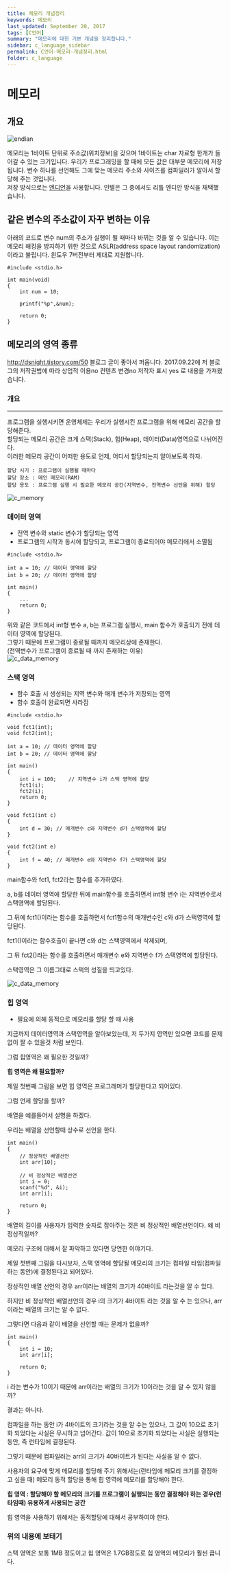 ```yaml
---
title: 메모리 개념정리
keywords: 메모리
last_updated: September 20, 2017
tags: [C언어]
summary: "메모리에 대한 기본 개념을 정리합니다."
sidebar: c_language_sidebar
permalink: C언어-메모리-개념정리.html
folder: c_language
---
```


# 메모리

## 개요

![endian](https://zerobugplz.github.io/images/studying/endian.png)  

메모리는 1바이트 단위로 주소값(위치정보)을 갖으며 1바이트는 char 자료형 한개가 들어갈 수 있는 크기입니다. 우리가 프로그래밍을 할 때에 모든 값은 대부분 메모리에 저장됩니다. 변수 하나를 선언해도 그에 맞는 메모리 주소와 사이즈를 컴파일러가 알아서 할당해 주는 것입니다.  
저장 방식으로는 [엔디언](https://ko.wikipedia.org/wiki/엔디언)을 사용합니다. 인텔은 그 중에서도 리틀 엔디안 방식을 채택했습니다.

## 같은 변수의 주소값이 자꾸 변하는 이유

아래의 코드로 변수 num의 주소가 실행이 될 때마다 바뀌는 것을 알 수 있습니다. 이는 메모리 해킹을 방지하기 위한 것으로 ASLR(address space layout randomization) 이라고 불립니다. 윈도우 7버전부터 제대로 지원합니다.

```
#include <stdio.h>

int main(void)
{
    int num = 10;

    printf("%p",&num);

    return 0;
}
```

## 메모리의 영역 종류

http://dsnight.tistory.com/50 블로그 글이 좋아서 퍼옵니다. 2017.09.22에 저 블로그의 저작권법에 따라 상업적 이용no 컨텐츠 변경no 저작자 표시 yes 로 내용을 가져왔습니다.

### 개요
---
프로그램을 실행시키면 운영체제는 우리가 실행시킨 프로그램을 위해 메모리 공간을 할당해준다.  
할당되는 메모리 공간은 크게 스택(Stack), 힙(Heap), 데이터(Data)영역으로 나뉘어진다.  
이러한 메모리 공간이 어떠한 용도로 언제, 어디서 할당되는지 알아보도록 하자.  
```
할당 시기 : 프로그램이 실행될 때마다
할당 장소 : 메인 메모리(RAM)
할당 용도 : 프로그램 실행 시 필요한 메모리 공간(지역변수, 전역변수 선언을 위해) 할당
```

![c_memory](https://zerobugplz.github.io/images/studying/c_memory.png)  


### 데이터 영역

- 전역 변수와 static 변수가 할당되는 영역
- 프로그램의 시작과 동시에 할당되고, 프로그램이 종료되어야 메모리에서 소멸됨

```
#include <stdio.h> 

int a = 10;	// 데이터 영역에 할당 
int b = 20;	// 데이터 영역에 할당 

int main() 
{ 
    ... 
    return 0; 
}
```

위와 같은 코드에서 int형 변수 a, b는 프로그램 실행시, main 함수가 호출되기 전에 데이터 영역에 할당된다.  
그렇기 때문에 프로그램이 종료될 때까지 메모리상에 존재한다.  
(전역변수가 프로그램이 종료될 때 까지 존재하는 이유)  
![c_data_memory](https://zerobugplz.github.io/images/studying/c_data_memory.png)  

### 스택 영역

- 함수 호출 시 생성되는 지역 변수와 매개 변수가 저장되는 영역
- 함수 호출이 완료되면 사라짐

```
#include <stdio.h> 

void fct1(int); 
void fct2(int); 

int a = 10;	// 데이터 영역에 할당 
int b = 20;	// 데이터 영역에 할당 

int main() 
{ 
    int i = 100;	// 지역변수 i가 스택 영역에 할당 
    fct1(i); 
    fct2(i); 
    return 0; 
} 

void fct1(int c) 
{ 
    int d = 30;	// 매개변수 c와 지역변수 d가 스택영역에 할당 
} 

void fct2(int e) 
{ 
    int f = 40;	// 매개변수 e와 지역변수 f가 스택영역에 할당 
}
```
main함수와 fct1, fct2라는 함수를 추가하였다.  
  
a, b를 데이터 영역에 할당한 뒤에 main함수를 호출하면서 int형 변수 i는 지역변수로서 스택영역에 할당된다.  
  
그 뒤에 fct1()이라는 함수를 호출하면서 fct1함수의 매개변수인 c와 d가 스택영역에 할당된다.  
  
fct1()이라는 함수호출이 끝나면 c와 d는 스택영역에서 삭제되며,  
  
그 뒤 fct2()라는 함수를 호출하면서 매개변수 e와 지역변수 f가 스택영역에 할당된다.  
  
스택영역은 그 이름그대로 스택의 성질을 띄고있다.  

![c_data_memory](https://zerobugplz.github.io/images/studying/c_stack_memory.png)  

### 힙 영역

- 필요에 의해 동적으로 메모리를 할당 할 때 사용

지금까지 데이터영역과 스택영역을 알아보았는데, 저 두가지 영역만 있으면 코드를 문제없이 짤 수 있을것 처럼 보인다.  
  
그럼 힙영역은 왜 필요한 것일까?  

**힙 영역은 왜 필요할까?**

제일 첫번째 그림을 보면 힙 영역은 프로그래머가 할당한다고 되어있다.  
  
그럼 언제 할당을 할까?  
  
배열을 예를들어서 설명을 하겠다.  

우리는 배열을 선언할때 상수로 선언을 한다.  
```
int main() 
{ 
    // 정상적인 배열선언 
    int arr[10]; 
    
    // 비 정상적인 배열선언 
    int i = 0; 
    scanf("%d", &i); 
    int arr[i]; 
    
    return 0; 
}
```
배열의 길이를 사용자가 입력한 숫자로 잡아주는 것은 비 정상적인 배열선언이다. 왜 비 정상적일까?  
  
메모리 구조에 대해서 잘 파악하고 있다면 당연한 이야기다.  
  
제일 첫번째 그림을 다시보자, 스택 영역에 할당될 메모리의 크기는 컴파일 타임(컴파일 하는 동안)에 결정된다고 되어있다.  
  
정상적인 배열 선언의 경우 arr이라는 배열의 크기가 40바이트 라는것을 알 수 있다.  
  
하지만 비 정상적인 배열선언의 경우 i의 크기가 4바이트 라는 것을 알 수 는 있으나, arr이라는 배열의 크기는 알 수 없다.  
  
그렇다면 다음과 같이 배열을 선언할 때는 문제가 없을까?  
```
int main()
{ 
    int i = 10; 
    int arr[i]; 
    
    return 0; 
}
```
i 라는 변수가 10이기 때문에 arr이라는 배열의 크기가 10이라는 것을 알 수 있지 않을까?  
  
결과는 아니다.  
  
컴파일을 하는 동안 i가 4바이트의 크기라는 것을 알 수는 있으나, 그 값이 10으로 초기화 되었다는 사실은 무시하고 넘어간다. 값이 10으로 초기화 되었다는 사실은 실행되는 동안, 즉 런타임에 결정된다.  
  
그렇기 때문에 컴파일러는 arr의 크기가 40바이트가 된다는 사실을 알 수 없다.   
  
사용자의 요구에 맞게 메모리를 할당해 주기 위해서는(런타임에 메모리 크기를 결정하고 싶을 때) 메모리 동적 할당을 통해 힙 영역에 메모리를 할당해야 한다.  
  
**힙 영역 : 할당해야 할 메모리의 크기를 프로그램이 실행되는 동안 결정해야 하는 경우(런 타임때) 유용하게 사용되는 공간**  
  
힙 영역을 사용하기 위해서는 동적할당에 대해서 공부하여야 한다.  

### 위의 내용에 보태기

스택 영역은 보통 1MB 정도이고 힙 영역은 1.7GB정도로 힙 영역의 메모리가 훨씬 큽니다.